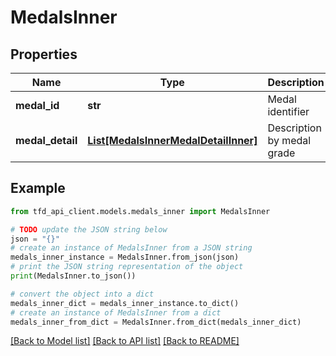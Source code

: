 # MedalsInner


## Properties

Name | Type | Description | Notes
------------ | ------------- | ------------- | -------------
**medal_id** | **str** | Medal identifier | [optional] 
**medal_detail** | [**List[MedalsInnerMedalDetailInner]**](MedalsInnerMedalDetailInner.md) | Description by medal grade | [optional] 

## Example

```python
from tfd_api_client.models.medals_inner import MedalsInner

# TODO update the JSON string below
json = "{}"
# create an instance of MedalsInner from a JSON string
medals_inner_instance = MedalsInner.from_json(json)
# print the JSON string representation of the object
print(MedalsInner.to_json())

# convert the object into a dict
medals_inner_dict = medals_inner_instance.to_dict()
# create an instance of MedalsInner from a dict
medals_inner_from_dict = MedalsInner.from_dict(medals_inner_dict)
```
[[Back to Model list]](../README.md#documentation-for-models) [[Back to API list]](../README.md#documentation-for-api-endpoints) [[Back to README]](../README.md)


